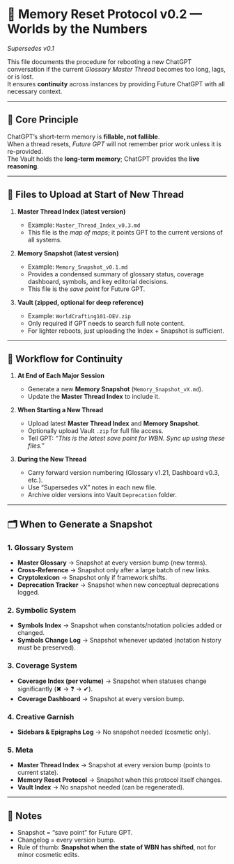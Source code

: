 # 🧠 Memory Reset Protocol v0.2 — Worlds by the Numbers
*Supersedes v0.1*

This file documents the procedure for rebooting a new ChatGPT conversation if the current *Glossary Master Thread* becomes too long, lags, or is lost.  
It ensures **continuity** across instances by providing Future ChatGPT with all necessary context.

---

## 🔑 Core Principle
ChatGPT’s short-term memory is **fillable, not fallible**.  
When a thread resets, *Future GPT* will not remember prior work unless it is re-provided.  
The Vault holds the **long-term memory**; ChatGPT provides the **live reasoning**.  

---

## 📂 Files to Upload at Start of New Thread

1. **Master Thread Index (latest version)**  
   - Example: `Master_Thread_Index_v0.3.md`  
   - This file is the *map of maps*; it points GPT to the current versions of all systems.  

2. **Memory Snapshot (latest version)**  
   - Example: `Memory_Snapshot_v0.1.md`  
   - Provides a condensed summary of glossary status, coverage dashboard, symbols, and key editorial decisions.  
   - This file is the *save point* for Future GPT.  

3. **Vault (zipped, optional for deep reference)**  
   - Example: `WorldCrafting101-DEV.zip`  
   - Only required if GPT needs to search full note content.  
   - For lighter reboots, just uploading the Index + Snapshot is sufficient.  

---

## 📝 Workflow for Continuity

1. **At End of Each Major Session**  
   - Generate a new **Memory Snapshot** (`Memory_Snapshot_vX.md`).  
   - Update the **Master Thread Index** to include it.  

2. **When Starting a New Thread**  
   - Upload latest **Master Thread Index** and **Memory Snapshot**.  
   - Optionally upload Vault `.zip` for full file access.  
   - Tell GPT: *“This is the latest save point for WBN. Sync up using these files.”*  

3. **During the New Thread**  
   - Carry forward version numbering (Glossary v1.21, Dashboard v0.3, etc.).  
   - Use “Supersedes vX” notes in each new file.  
   - Archive older versions into Vault `Deprecation` folder.  

---

## 🗂 When to Generate a Snapshot

### 1. Glossary System
- **Master Glossary** → Snapshot at every version bump (new terms).  
- **Cross-Reference** → Snapshot only after a large batch of new links.  
- **Cryptolexicon** → Snapshot only if framework shifts.  
- **Deprecation Tracker** → Snapshot when new conceptual deprecations logged.  

### 2. Symbolic System
- **Symbols Index** → Snapshot when constants/notation policies added or changed.  
- **Symbols Change Log** → Snapshot whenever updated (notation history must be preserved).  

### 3. Coverage System
- **Coverage Index (per volume)** → Snapshot when statuses change significantly (✖ → ❓ → ✔).  
- **Coverage Dashboard** → Snapshot at every version bump.  

### 4. Creative Garnish
- **Sidebars & Epigraphs Log** → No snapshot needed (cosmetic only).  

### 5. Meta
- **Master Thread Index** → Snapshot at every version bump (points to current state).  
- **Memory Reset Protocol** → Snapshot when this protocol itself changes.  
- **Vault Index** → No snapshot needed (can be regenerated).  

---

## 📌 Notes
- Snapshot = “save point” for Future GPT.  
- Changelog = every version bump.  
- Rule of thumb: **Snapshot when the state of WBN has shifted**, not for minor cosmetic edits.  
